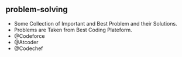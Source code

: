 ##  problem-solving <br>
* Some Collection of Important and Best Problem  and their 
Solutions. <br>
* Problems are  Taken from Best Coding Plateform.<br>
* @Codeforce <br>
* @Atcoder <br>
* @Codechef
